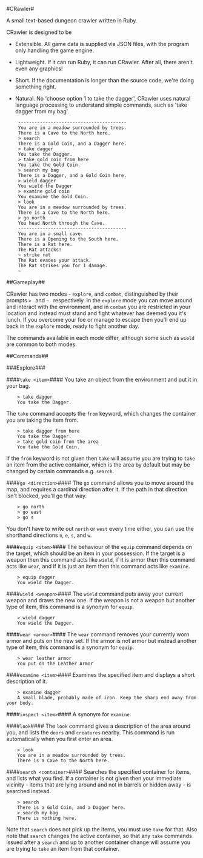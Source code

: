 #CRawler#

A small text-based dungeon crawler written in Ruby.

CRawler is designed to be

 - Extensible. All game data is supplied via JSON files, with the program
   only handling the game engine.
 - Lightweight. If it can run Ruby, it can run CRawler. After all, there aren't
   even any graphics!
 - Short. If the documentation is longer than the source code, we're doing
   something right.
 - Natural. No 'choose option 1 to take the dagger', CRawler uses natural
   language processing to understand simple commands, such as 'take dagger from
   my bag'.

        ----------------------------------------
        You are in a meadow surrounded by trees.
        There is a Cave to the North here.
        > search
        There is a Gold Coin, and a Dagger here.
        > take dagger
        You take the Dagger.
        > take gold coin from here
        You take the Gold Coin.
        > search my bag
        There is a Dagger, and a Gold Coin here.
        > wield dagger
        You wield the Dagger
        > examine gold coin
        You examine the Gold Coin.
        > look
        You are in a meadow surrounded by trees.
        There is a Cave to the North here.
        > go north
        You head North through the Cave.
        ----------------------------------------
        You are in a small cave.
        There is a Opening to the South here.
        There is a Rat here.
        The Rat attacks!
        ~ strike rat
        The Rat evades your attack.
        The Rat strikes you for 1 damage.
        ~

##Gameplay##

CRawler has two modes - `explore`, and `combat`, distinguished by their prompts
`> ` and `~ ` respectively. In the `explore` mode you can move around and
interact with the environment, and in `combat` you are restricted in your
location and instead must stand and fight whatever has deemed you it's lunch. If
you overcome your foe or manage to escape then you'll end up back in the
`explore` mode, ready to fight another day.

The commands available in each mode differ, although some such as `wield` are
common to both modes.

##Commands##

###Explore###

####`take <item>`####
You take an object from the environment and put it in your bag.

        > take dagger
        You take the Dagger.

The `take` command accepts the `from` keyword, which changes the container you
are taking the item from.

        > take dagger from here
        You take the Dagger.
        > take gold coin from the area
        You take the Gold Coin.

If the `from` keyword is not given then `take` will assume you are trying to
`take` an item from the active container, which is the area by default but may
be changed by certain commands e.g. `search`.

####`go <direction>`####
The `go` command allows you to move around the map, and requires a cardinal
direction after it. If the path in that direction isn't blocked, you'll go
that way.

        > go north
        > go east
        > go s

You don't have to write out `north` or `west` every time either, you can use the
shorthand directions `n`, `e`, `s`, and `w`.

####`equip <item>`####
The behaviour of the `equip` command depends on the target, which should be an
item in your possession. If the target is a weapon then this command acts like
`wield`, if it is armor then this command acts like `wear`, and if it is just an
item then this command acts like `examine`.

        > equip dagger
        You wield the Dagger.

####`wield <weapon>`####
The `wield` command puts away your current weapon and draws the new one.
If the weapon is not a weapon but another type of item, this command is a
synonym for `equip`.

        > wield dagger
        You wield the Dagger.

####`wear <armor>`####
The `wear` command removes your currently worn armor and puts on the new set.
If the armor is not armor but instead another type of item, this command is a
synonym for `equip`.

        > wear leather armor
        You put on the Leather Armor

####`examine <item>`####
Examines the specified item and displays a short description of it.

        > examine dagger
        A small blade, probably made of iron. Keep the sharp end away from your body.

####`inspect <item>`####
A synonym for `examine`.

####`look`####
The `look` command gives a description of the area around you, and lists the
`doors` and `creatures` nearby. This command is run automatically when you first
enter an area.

        > look
        You are in a meadow surrounded by trees.
        There is a Cave to the North here.

####`search <container>`####
Searches the specified container for items, and lists what you find. If a
container is not given then your immediate vicinity - items that are lying
around and not in barrels or hidden away - is searched instead.

        > search
        There is a Gold Coin, and a Dagger here.
        > search my bag
        There is nothing here.

Note that `search` does not pick up the items, you must use `take` for that.
Also note that `search` changes the active container, so that any `take`
commands issued after a `search` and up to another container change will assume
you are trying to `take` an item from that container.